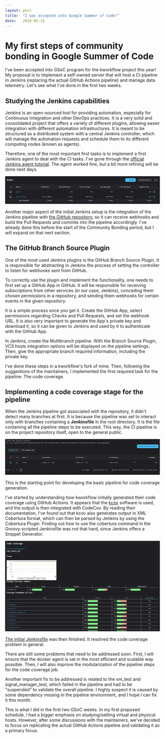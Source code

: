 ```yaml
---
layout: post
title:  "I was accepted into Google Summer of Code!"
date:   2024-05-15
---
```


# My first steps of community bonding in Google Summer of Code
I've been accepted into GSoC program for the kworkflow project this year! My proposal is to implement a self-owned server that will host a CI pipeline in Jenkins (replacing the actual GitHub Actions pipeline) and manage data telemetry. Let's see what I've done in the first two weeks.

## Studying the Jenkins capabilities
Jenkins is an open-sourced tool for providing automation, especially for Continuous Integration and other DevOps practices. It is a very solid and consolidated project that offers a variety of different plugins, allowing easier integration with different automation infrastructures. It is meant to be structured as a distributed system with a central Jenkins controller, which will manage the automation requests and schedule them to its different computing nodes (known as agents).

Therefore, one of the most important first tasks is to implement a first Jenkins agent to deal with the CI tasks. I've gone through the [official Jenkins agent tutorial](https://www.jenkins.io/doc/book/using/using-agents/). The agent worked fine, but a bit more refining will be done next days.

![Image](assets/images/post_1/post_1_nodes.png)

Another major aspect of the initial Jenkins setup is the integration of the Jenkins pipeline with [the GitHub repository](https://github.com/kworkflow/kworkflow), so it can receive webhooks and build the Pull Requests and commits into the pipeline accordingly. I've already done this before the start of the Community Bonding period, but I will expand on that next section.

## The GitHub Branch Source Plugin

One of the most used Jenkins plugins is the GitHub Branch Source Plugin. It is responsible for abstracting in Jenkins the process of setting the controller to listen for webhooks sent from GitHub.

To correctly use the plugin and implement the functionality, one needs to first set up a GitHub App in GitHub. It will be responsible for receiving subscriptions from other services (in our case, Jenkins), conceding them chosen permissions in a repository, and sending them webhooks for certain events in the given repository.

It is a simple process once you get it. Create the GitHub App, select permissions regarding Checks and Pull Requests, and set the webhook URL. It is also very important to generate the App's private key and download it, so it can be given to Jenkins and used by it to authenticate with the GitHub App.

In Jenkins, create the Multibranch pipeline. With the Branch Source Plugin, VCS hosts integration options will be displayed on the pipeline settings. Then, give the appropriate branch required information, including the private key.

I've done these steps in a kworkflow's fork of mine. Then, following the suggestions of the maintainers, I implemented the first required task for the pipeline: The code coverage.

## Implementing a code coverage stage for the pipeline

When the Jenkins pipeline got associated with the repository, it didn't detect many branches at first. It is because the pipeline was set to interact only with branches containing a **Jenkinsfile** in the root directory. It is the file containing all the pipeline steps to be executed. This way, the CI pipeline is on the project repository itself, open to the general public.

![Image](assets/images/post_1/post_1_branches.png)

This is the starting point for developing the basic pipeline for code coverage generation. 

I've started by understanding how kworkflow initially generated their code coverage using GitHub Actions. It appears that the [kcov](https://github.com/SimonKagstrom/kcov) software is used, and the output is then integrated with CodeCov. By reading their documentation, I've found out that kcov also generates output in XML Cobertura format, which can then be parsed by Jenkins by using the Cobertura Plugin. Finding out how to use the cobertura command in the Groovy-scripted Jenkinsfile was not that hard, since Jenkins offers a Snippet Generator.

![Image](assets/images/post_1/post_1_codecoverage.png)

[The initial Jenkinsfile](https://github.com/MarceloSpessoto/kworkflow/commit/36b7b40ea32d5c09fbb5246839af459032b43fa4) was then finished. It resolved the code coverage problem in general.

There are still some problems that need to be addressed soon. First, I will ensure that the docker agent is set in the most efficient and scalable way possible.  Then, I will also improve the modularization of the pipeline steps for the code coverage job. 

Another important fix to be addressed is related to the vm_test and signal_manager_test, which failed in the pipeline and had to be "suspended" to validate the overall pipeline. I highly suspect it is caused by some dependency missing in the pipeline environment, and I hope I can fix it this month.

This is what I did in the first two GSoC weeks. In my first proposed schedule, I had a bigger emphasis on studying/setting virtual and physical hosts. However, after some discussions with the maintainers, we've decided to focus on replicating the actual GitHub Actions pipeline and validating it as a primary focus.
